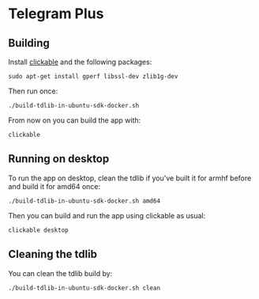 # Telegram Plus

## Building
Install [clickable](clickable.bhdouglass.com/en/latest/) and the following packages:

    sudo apt-get install gperf libssl-dev zlib1g-dev

Then run once:

    ./build-tdlib-in-ubuntu-sdk-docker.sh

From now on you can build the app with:

    clickable

## Running on desktop

To run the app on desktop, clean the tdlib if you've built it for armhf before and build it for amd64 once:

    ./build-tdlib-in-ubuntu-sdk-docker.sh amd64

Then you can build and run the app using clickable as usual:

    clickable desktop

## Cleaning the tdlib

You can clean the tdlib build by:

    ./build-tdlib-in-ubuntu-sdk-docker.sh clean
